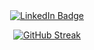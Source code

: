 <div id="header" align="center">
  <div id="badges">
  <a href="https://www.linkedin.com/in/mohamed-muflahi/">
    <img src="https://img.shields.io/badge/LinkedIn-blue?style=for-the-badge&logo=linkedin&logoColor=white" alt="LinkedIn Badge"/>
  </a>
</div>
<img src="https://komarev.com/ghpvc/?username=MohamedMuflahi&style=flat-square&color=blue" alt=""/>
<div>
  
[![GitHub Streak](http://github-readme-streak-stats.herokuapp.com?user=MohamedMuflahi&theme=gruvbox&background=000000)](https://git.io/streak-stats](http://github-readme-streak-stats.herokuapp.com?user=MohamedMuflahi&theme=gruvbox&background=000000)http://github-readme-streak-stats.herokuapp.com?user=MohamedMuflahi&theme=gruvbox&background=000000)

